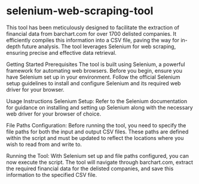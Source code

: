 # selenium-web-scraping-tool

This tool has been meticulously designed to facilitate the extraction of financial data from barchart.com for over 1700 delisted companies. It efficiently compiles this information into a CSV file, paving the way for in-depth future analysis. The tool leverages Selenium for web scraping, ensuring precise and effective data retrieval.

Getting Started
Prerequisites
The tool is built using Selenium, a powerful framework for automating web browsers. Before you begin, ensure you have Selenium set up in your environment. Follow the official Selenium setup guidelines to install and configure Selenium and its required web driver for your browser.

Usage Instructions
Selenium Setup: Refer to the Selenium documentation for guidance on installing and setting up Selenium along with the necessary web driver for your browser of choice.

File Paths Configuration: Before running the tool, you need to specify the file paths for both the input and output CSV files. These paths are defined within the script and must be updated to reflect the locations where you wish to read from and write to.

Running the Tool: With Selenium set up and file paths configured, you can now execute the script. The tool will navigate through barchart.com, extract the required financial data for the delisted companies, and save this information to the specified CSV file.


